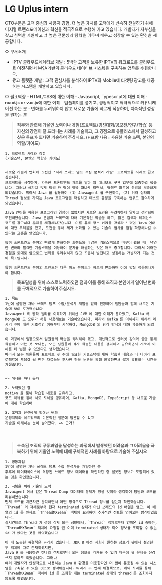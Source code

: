 # LG Uplus intern



CTO부문은 고객 중심의 사용자 경험, 더 높은 가치를 고객에게 신속히 전달하기 위해 디지털 트랜스포메이션과 혁신을 적극적으로 수행해 가고 있습니다.
개발자가 자부심을 갖고 경력을 개발하고 더 높은 전문성과 팀웍을 이루며 배우고 성장할 수 있는 환경을 제공합니다.

○ 부서소개

- IPTV 클라우드네이티브 개발 : 5백만 고객을 보유한 IPTV의 워크로드를 클라우드로 이전하면서 MSA기반의 클라우드 네이티브 시스템을 구축하는 업무를 수행합니다.
- 광고 플랫폼 개발 : 고객 관심사를 분석하여 IPTV와 Mobile에 타겟팅 광고를 제공하는 시스템을 개발하고 있습니다.

○ 필요역량
\- HTML/CSS에 대한 이해
\- Javascript, Typescript에 대한 이해
\- react.js or vue.js에 대한 이해
\- 팀플레이를 즐기고, 긍정적이고 적극적으로 커뮤니케이션 하는 분
\- 변화를 두려워하지 않고 새로운 기술에 빠르게 적응하며, 지속적인 성장을 원하는 분



>**직무와 관련해 기울인 노력이나 경험(프로젝트/경진대회/공모전/연구/학습) 등 자신의 강점이 잘 드러나는 사례를 기술하고, 그 강점으로 유플러스에서 달성하고 싶은 목표가 있다면 기술하여 주십시오. (※포함 내용 : 사용한 기술 스택, 본인의 역할/기여도)** 

```korean
1. 프로젝트 사례와 강점 
(기술스택, 본인의 역할과 기여도)


새로운 기술과 변화에 도전한 '자바 쓰레드 덤프 수집 분석기 개발' 프로젝트를 사례로 꼽고 싶습니다. 
프로젝트를 시작하며, 익숙한 프론트엔드 파트를 맡아 웹 대시보드 구현 업무에 집중하려 했습니다. 그러나 얘기치 않게 팀원 한 명이 팀을 떠나게 되면서, 백엔드 파트에 인원이 부족하게 되었습니다. 따라서 Java 를 활용하여 (1) JavaAgent 를 구현하고, (2) 여러 상태의 Thread 정보를 가지는 Java 프로그램을 작성하고 테스트 환경을 구축하는 업무도 참여하게 되었습니다. 

Java 언어를 이용한 프로그래밍 경험이 없었지만 새로운 도전을 두려워하지 말자고 생각되어 도전하였습니다. Java 문법과 쓰레드에 대해 기본적인 학습을 하고, 많은 검색과 레퍼런스 코드를 참고하며 문제를 해결해나갔습니다. 이를 통해 평소 어려울 것이라 느꼈던 Java 언어에 대한 두려움을 깼고, 도전을 통해 제가 소화할 수 있는 기술의 범위를 점점 확장해나갈 수 있다는 교훈을 얻었습니다.

특히 프론트엔드 분야의 빠르게 변화하는 트렌드와 다양한 기술스택으로 미루어 봤을 때, 유연한 변화와 필요한 기술스택을 이용하여 문제를 해결하는 것은 매우 중요합니다. 따라서 이러한 경험을 토대로 앞으로도 변화를 두려워하지 않고 꾸준히 발전하고 성장하는 개발자가 되는 것이 목표입니다. 

특히 프론트엔드 분야의 트렌드는 다른 어느 분야보다 빠르게 변화하며 이에 맞춰 적응해나가야 합니다. 
```





>**목표달성을 위해 스스로 노력하였던 점과 이를 통해 조직과 본인에게 일어난 변화를 구체적으로 기술하여 주십시오.**

```
1. 목표
1번에 설명한 자바 쓰레드 덤프 수집/분석기 개발을 맡아 진행하며 팀원들과 함께 새로운 기술에 많이 도전했습니다. 
JavaAgent 의 동작 원리를 이해하기 위해선 JVM 에 대한 이해가 필요했고, Kafka 와 MongoDB 도 모두가 처음 사용해보는 기술이었습니다. 따라서 Kafka 를 이해하기 위해서 메시키 큐에 대한 기초적인 이해부터 시작하여, MongoDB 의 쿼리 방식에 대해 학습하게 되었습니다. 

이 과정에서 팀장으로서 팀원들의 학습을 독려해야 했고, 개인적으로 인터넷 강의와 글을 통해 학습하고 마는 것 보다는, 모든 팀원들이 각자 학습한 내용을 정리하고 공유하면서 서로의 이해를 더 넓힐 수 있겠다고 생각했습니다. 
따라서 모든 팀원들이 프로젝트 첫 주에 필요한 기술스택에 대해 학습한 내용과 더 나아가 프로젝트에 도움이 될 만한 자료들을 조사한 것을 노션을 통해 공유하면서 짧게 발표하는 시간을 가졌습니다. 


=> 예시를 하나 들자

2. 노력했던 점
notion 을 통해 학습한 내용을 공유하고, 
코드 리뷰를 통해 서로 지식을 공유하며, Kafka, MongoDB, TypeScript 등 새로운 기술에 대해 학습하며

3. 조직과 본인에게 일어난 변화 
운영체제와 네트워크의 기본적인 질문에 답변할 수 있고 
기술을 이해하는 눈이 넓어졌다. => 근거?




```



>**소속된 조직의 공동과업을 달성하는 과정에서 발생했던 어려움과 그 어려움을 극복하기 위해 기울인 노력에 대해 구체적인 사례를 바탕으로 기술해 주십시오**

```
1. 공동과업 
1번에 설명한 자바 쓰레드 덤프 수집 분석기를 개발하던 중
추후에 데이터베이스에 저장된 쓰레드 정보 데이터를 확인하던 중 잘못된 정보가 포함되어 있는 것을 확인했습니다.

3. 극복을 위해 기울인 노력 
JavaAgent 에서 얻은 Thread Dump 데이터에 문제가 있을 것이라 생각하여 팀원과 코드를 리뷰하였습니다.  
먼저 코드를 차근차근 분석하면서 어떤 방식으로 Thread 정보를 얻는지 확인했습니다.  
`Thread` 와 객체로부터 현재 terminated 상태가 아닌 쓰레드의 id 배열을 얻고, 이 배열의 id 를 인자로 `ThreadMXBean` 객체에 요청하여 추가적인 정보를 얻어오는 방식이었습니다. 
실시간으로 Thread 가 생성 삭제 되는 상황에서, `Thread` 객체로부터 얻어온 id 중에는, `ThreadMXBean` 객체에 요청할 땐 이미 terminated 상태가 되어 정보를 조회할 수 없는 id 가 있다는 것을 파악했습니다. 

이 때 도출한 해결책은 두가지 였습니다. JDK 8 에선 저희가 원하는 정보가 위에서 설명한 두 객체에 따로 존재하였지만,
Java 9 를 사용하면 하나의 객체로부터 모든 정보를 가져올 수 있기 때문에 위 문제를 신경쓰지 않아도 되었습니다. 그러나
여러 개발자가 안정적으로 사용하는 Java 8 환경을 이용한다면 더 많이 통용될 수 있는 시스템을 구축할 수 있을 것으로 생각해습니다. 따라서 두 번째 해결책으로, 예외 처리를 통해 `ThreadMXBean` 객체에 id 를 조회할 때는 terminated 상태의 thread 를 조회하지 않도록 하였습니다.


```





